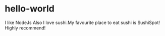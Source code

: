 # hello-world 
I like NodeJs
Also I love sushi.My favourite place to eat sushi is SushiSpot! Highly recommend!

